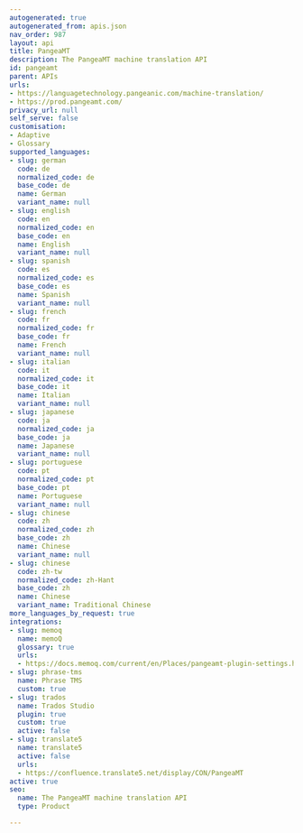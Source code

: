 ```yaml
---
autogenerated: true
autogenerated_from: apis.json
nav_order: 987
layout: api
title: PangeaMT
description: The PangeaMT machine translation API
id: pangeamt
parent: APIs
urls:
- https://languagetechnology.pangeanic.com/machine-translation/
- https://prod.pangeamt.com/
privacy_url: null
self_serve: false
customisation:
- Adaptive
- Glossary
supported_languages:
- slug: german
  code: de
  normalized_code: de
  base_code: de
  name: German
  variant_name: null
- slug: english
  code: en
  normalized_code: en
  base_code: en
  name: English
  variant_name: null
- slug: spanish
  code: es
  normalized_code: es
  base_code: es
  name: Spanish
  variant_name: null
- slug: french
  code: fr
  normalized_code: fr
  base_code: fr
  name: French
  variant_name: null
- slug: italian
  code: it
  normalized_code: it
  base_code: it
  name: Italian
  variant_name: null
- slug: japanese
  code: ja
  normalized_code: ja
  base_code: ja
  name: Japanese
  variant_name: null
- slug: portuguese
  code: pt
  normalized_code: pt
  base_code: pt
  name: Portuguese
  variant_name: null
- slug: chinese
  code: zh
  normalized_code: zh
  base_code: zh
  name: Chinese
  variant_name: null
- slug: chinese
  code: zh-tw
  normalized_code: zh-Hant
  base_code: zh
  name: Chinese
  variant_name: Traditional Chinese
more_languages_by_request: true
integrations:
- slug: memoq
  name: memoQ
  glossary: true
  urls:
  - https://docs.memoq.com/current/en/Places/pangeamt-plugin-settings.html
- slug: phrase-tms
  name: Phrase TMS
  custom: true
- slug: trados
  name: Trados Studio
  plugin: true
  custom: true
  active: false
- slug: translate5
  name: translate5
  active: false
  urls:
  - https://confluence.translate5.net/display/CON/PangeaMT
active: true
seo:
  name: The PangeaMT machine translation API
  type: Product

---
```


